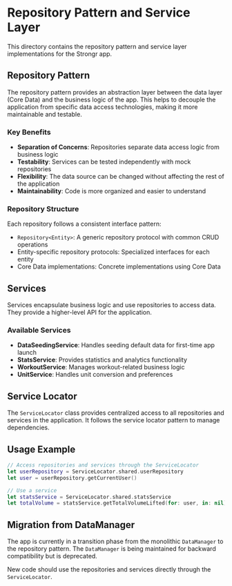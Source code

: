 # Repository Pattern and Service Layer

This directory contains the repository pattern and service layer implementations for the Strongr app.

## Repository Pattern

The repository pattern provides an abstraction layer between the data layer (Core Data) and the business logic of the app. This helps to decouple the application from specific data access technologies, making it more maintainable and testable.

### Key Benefits

- **Separation of Concerns**: Repositories separate data access logic from business logic
- **Testability**: Services can be tested independently with mock repositories
- **Flexibility**: The data source can be changed without affecting the rest of the application
- **Maintainability**: Code is more organized and easier to understand

### Repository Structure

Each repository follows a consistent interface pattern:

- `Repository<Entity>`: A generic repository protocol with common CRUD operations
- Entity-specific repository protocols: Specialized interfaces for each entity
- Core Data implementations: Concrete implementations using Core Data

## Services

Services encapsulate business logic and use repositories to access data. They provide a higher-level API for the application.

### Available Services

- **DataSeedingService**: Handles seeding default data for first-time app launch
- **StatsService**: Provides statistics and analytics functionality
- **WorkoutService**: Manages workout-related business logic
- **UnitService**: Handles unit conversion and preferences

## Service Locator

The `ServiceLocator` class provides centralized access to all repositories and services in the application. It follows the service locator pattern to manage dependencies.

## Usage Example

```swift
// Access repositories and services through the ServiceLocator
let userRepository = ServiceLocator.shared.userRepository
let user = userRepository.getCurrentUser()

// Use a service
let statsService = ServiceLocator.shared.statsService
let totalVolume = statsService.getTotalVolumeLifted(for: user, in: nil)
```

## Migration from DataManager

The app is currently in a transition phase from the monolithic `DataManager` to the repository pattern. The `DataManager` is being maintained for backward compatibility but is deprecated.

New code should use the repositories and services directly through the `ServiceLocator`. 